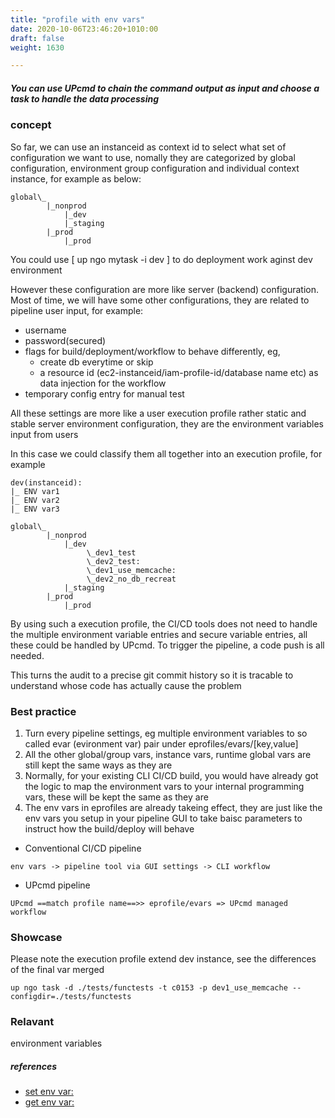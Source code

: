 ```yaml
---
title: "profile with env vars"
date: 2020-10-06T23:46:20+1010:00
draft: false
weight: 1630

---
```


##### You can use UPcmd to chain the command output as input and choose a task to handle the data processing


### concept


So far, we can use an instanceid as context id to select what set of configuration we want to use, nomally they are categorized by global configuration, environment group configuration and individual context instance, for example as below:

```
global\_
        |_nonprod
            |_dev
            |_staging
        |_prod
            |_prod
```

You could use [ up ngo mytask -i dev ] to do deployment work aginst dev environment

However these configuration are more like server (backend) configuration. Most of time, we will have some other configurations, they are related to pipeline user input, for example:

* username
* password(secured)
* flags for build/deployment/workflow to behave differently, eg,
    * create db everytime or skip
    * a resource id (ec2-instanceid/iam-profile-id/database name etc) as data injection for the workflow
* temporary config entry for manual test

All these settings are more like a user execution profile rather static and stable server environment configuration, they are the environment variables input from users

In this case we could classify them all together into an execution profile, for example

```
dev(instanceid):
|_ ENV var1
|_ ENV var2
|_ ENV var3

global\_
        |_nonprod
            |_dev
                 \_dev1_test
                 \_dev2_test:
                 \_dev1_use_memcache:
                 \_dev2_no_db_recreat
            |_staging
        |_prod
            |_prod
```

By using such a execution profile, the CI/CD tools does not need to handle the multiple environment variable entries and secure variable entries, all these could be handled by UPcmd. To trigger the pipeline, a code push is all needed.

This turns the audit to a precise git commit history so it is tracable to understand whose code has actually cause the problem











### Best practice


1. Turn every pipeline settings, eg multiple environment variables to so called evar (evironment var) pair under eprofiles/evars/[key,value]
2. All the other global/group vars, instance vars, runtime global vars are still kept the same ways as they are
3. Normally, for your existing CLI CI/CD build, you would have already got the logic to map the environment vars to your internal programming vars, these will be kept the same as they are
4. The env vars in eprofiles are already takeing effect, they are just like the env vars you setup in your pipeline GUI to take baisc parameters to instruct how the build/deploy will behave


* Conventional CI/CD pipeline

```
env vars -> pipeline tool via GUI settings -> CLI workflow
```

* UPcmd pipeline
```
UPcmd ==match profile name==>> eprofile/evars => UPcmd managed workflow
```











### Showcase


Please note the execution profile extend dev instance, see the differences of the final var merged

```
up ngo task -d ./tests/functests -t c0153 -p dev1_use_memcache --configdir=./tests/functests
```











### Relavant


environment variables









##### references
* [set env var:](../../env-vars/c0048/)
* [get env var:](../../env-vars/c0046/)


